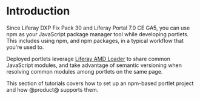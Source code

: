 # Introduction [](id=introduction)

Since Liferay DXP Fix Pack 30 and Liferay Portal 7.0 CE GA5, you can use 
npm as your JavaScript package manager tool while developing portlets. This 
includes using npm, and npm packages, in a typical workflow that you're used to.
 
Deployed portlets leverage [Liferay AMD Loader](https://dev.liferay.com/develop/tutorials/-/knowledge_base/7-0/liferay-amd-module-loader) 
to share common JavaScript modules, and take advantage of semantic versioning 
when resolving common modules among portlets on the same page.

This section of tutorials covers how to set up an npm-based portlet project and 
how @product@ supports them.
